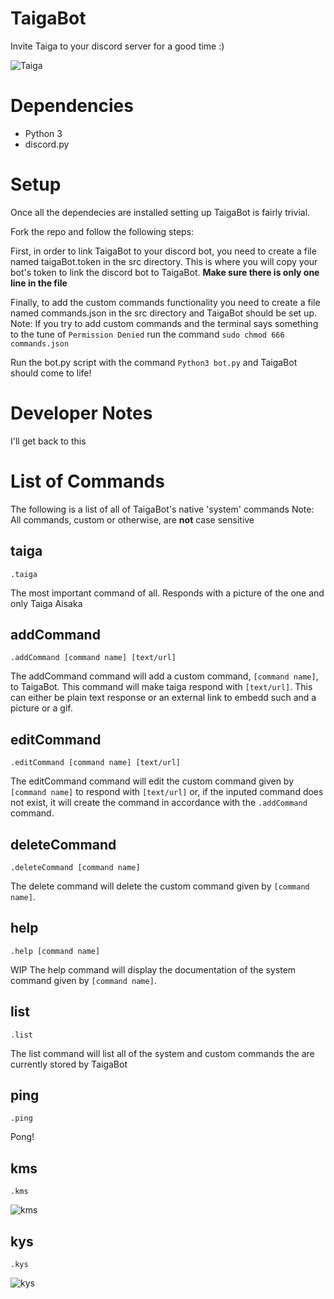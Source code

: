 # TaigaBot
Invite Taiga to your discord server for a good time :)

![Taiga](https://vignette.wikia.nocookie.net/tora-dora/images/8/82/E17_-_9.png/revision/latest/scale-to-width-down/340?cb=20160728131220)

# Dependencies
* Python 3
* discord.py

# Setup
Once all the dependecies are installed setting up TaigaBot is fairly trivial.

Fork the repo and follow the following steps:

First, in order to link TaigaBot to your discord bot, you need to create a file named taigaBot.token in the src directory. This is where you will copy your bot's token to link the discord bot to TaigaBot. **Make sure there is only one line in the file**

Finally, to add the custom commands functionality you need to create a file named commands.json in the src directory and TaigaBot should be set up. Note: If you try to add custom commands and the terminal says something to the tune of `Permission Denied` run the command `sudo chmod 666 commands.json`

Run the bot.py script with the command `Python3 bot.py` and TaigaBot should come to life!

# Developer Notes
I'll get back to this

# List of Commands

The following is a list of all of TaigaBot's native 'system' commands
Note: All commands, custom or otherwise, are **not** case sensitive

taiga
---
`.taiga`

The most important command of all. Responds with a picture of the one and only Taiga Aisaka

addCommand
---
`.addCommand [command name] [text/url]`

The addCommand command will add a custom command, `[command name]`, to TaigaBot. This command will make taiga respond with `[text/url]`. This can either be plain text response or an external link to embedd such and a picture or a gif.

editCommand
---
`.editCommand [command name] [text/url]`

The editCommand command will edit the custom command given by `[command name]` to respond with `[text/url]` or, if the inputed command does not exist, it will create the command in accordance with the `.addCommand` command.

deleteCommand
---
`.deleteCommand [command name]`

The delete command will delete the custom command given by `[command name]`.

help
---
`.help [command name]`

WIP
The help command will display the documentation of the system command given by `[command name]`.

list
---
`.list`

The list command will list all of the system and custom commands the are currently stored by TaigaBot

ping
---
`.ping`

Pong!

kms
---
`.kms`

![kms](https://thumbs.gfycat.com/ApprehensiveJoyfulBonobo-size_restricted.gif)

kys
---
`.kys`

![kys](https://media1.tenor.com/images/7282a0f80bf1744a17295a124d891068/tenor.gif?itemid=9140602)

